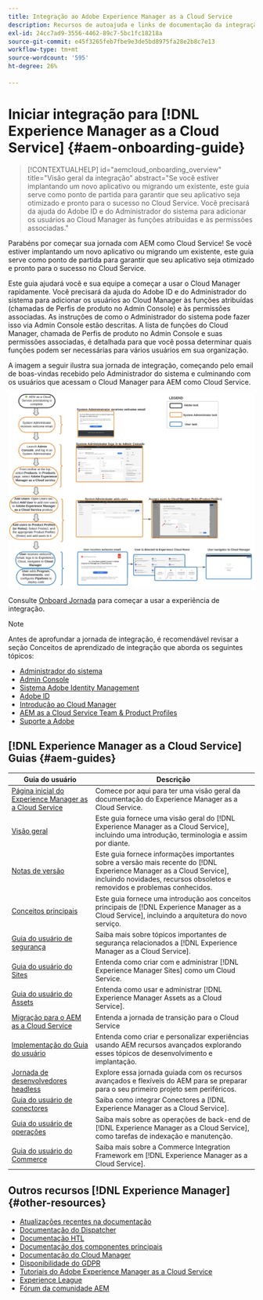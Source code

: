 ```yaml
---
title: Integração ao Adobe Experience Manager as a Cloud Service
description: Recursos de autoajuda e links de documentação da integração ao Adobe Experience Manager as a Cloud Service
exl-id: 24cc7ad9-3556-4462-89c7-5bc1fc18218a
source-git-commit: e45f3265feb7fbe9e3de5bd8975fa28e2b8c7e13
workflow-type: tm+mt
source-wordcount: '595'
ht-degree: 26%

---
```


# Iniciar integração para [!DNL Experience Manager as a Cloud Service] {#aem-onboarding-guide}

>[!CONTEXTUALHELP]
>id="aemcloud_onboarding_overview"
>title="Visão geral da integração"
>abstract="Se você estiver implantando um novo aplicativo ou migrando um existente, este guia serve como ponto de partida para garantir que seu aplicativo seja otimizado e pronto para o sucesso no Cloud Service. Você precisará da ajuda do Adobe ID e do Administrador do sistema para adicionar os usuários ao Cloud Manager às funções atribuídas e às permissões associadas."

Parabéns por começar sua jornada com AEM como Cloud Service! Se você estiver implantando um novo aplicativo ou migrando um existente, este guia serve como ponto de partida para garantir que seu aplicativo seja otimizado e pronto para o sucesso no Cloud Service.

Este guia ajudará você e sua equipe a começar a usar o Cloud Manager rapidamente. Você precisará da ajuda do Adobe ID e do Administrador do sistema para adicionar os usuários ao Cloud Manager às funções atribuídas (chamadas de Perfis de produto no Admin Console) e às permissões associadas. As instruções de como o Administrador do sistema pode fazer isso via Admin Console estão descritas. A lista de funções do Cloud Manager, chamada de Perfis de produto no Admin Console e suas permissões associadas, é detalhada para que você possa determinar quais funções podem ser necessárias para vários usuários em sua organização.

A imagem a seguir ilustra sua jornada de integração, começando pelo email de boas-vindas recebido pelo Administrador do sistema e culminando com os usuários que acessam o Cloud Manager para AEM como Cloud Service.

![](/help/onboarding/what-is-required/assets/cust-journey.png)

Consulte [Onboard Jornada](https://experienceleague.adobe.com/docs/experience-manager-cloud-service/journey-onboarding/home.html) para começar a usar a experiência de integração.

>[!NOTE]
>Antes de aprofundar a jornada de integração, é recomendável revisar a seção Conceitos de aprendizado de integração que aborda os seguintes tópicos:
>* [Administrador do sistema](/help/onboarding/learn-concepts/system-administrator.md)
>* [Admin Console](/help/onboarding/learn-concepts/admin-console.md)
>* [Sistema Adobe Identity Management](/help/onboarding/learn-concepts/ims.md)
>* [Adobe ID](/help/onboarding/learn-concepts/adobe-id.md)
>* [Introdução ao Cloud Manager](/help/onboarding/learn-concepts/cloud-manager-introduction.md)
>* [AEM as a Cloud Service Team &amp; Product Profiles](/help/onboarding/learn-concepts/aem-cs-team-product-profiles.md)
>* [Suporte a Adobe](/help/onboarding/learn-concepts/onboarding-help-resources.md)


## [!DNL Experience Manager as a Cloud Service] Guias {#aem-guides}

| Guia do usuário | Descrição |
|---|---|
| [Página inicial do Experience Manager as a Cloud Service](/help/landing/home.md) | Comece por aqui para ter uma visão geral da documentação do Experience Manager as a Cloud Service. |
| [Visão geral](/help/overview/home.md) | Este guia fornece uma visão geral do [!DNL Experience Manager as a Cloud Service], incluindo uma introdução, terminologia e assim por diante. |
| [Notas de versão](/help/release-notes/home.md) | Este guia fornece informações importantes sobre a versão mais recente do [!DNL Experience Manager as a Cloud Service], incluindo novidades, recursos obsoletos e removidos e problemas conhecidos. |
| [Conceitos principais](/help/core-concepts/home.md) | Este guia fornece uma introdução aos conceitos principais de [!DNL Experience Manager as a Cloud Service], incluindo a arquitetura do novo serviço. |
| [Guia do usuário de segurança](/help/security/home.md) | Saiba mais sobre tópicos importantes de segurança relacionados a [!DNL Experience Manager as a Cloud Service]. |
| [Guia do usuário do Sites](/help/sites-cloud/home.md) | Entenda como criar com e administrar [!DNL Experience Manager Sites] como um Cloud Service. |
| [Guia do usuário do Assets](/help/assets/home.md) | Entenda como usar e administrar [!DNL Experience Manager Assets as a Cloud Service]. |
| [Migração para o AEM as a Cloud Service](/help/move-to-cloud-service/home.md) | Entenda a jornada de transição para o Cloud Service |
| [Implementação do Guia do usuário](/help/implementing/home.md) | Entenda como criar e personalizar experiências usando AEM recursos avançados explorando esses tópicos de desenvolvimento e implantação. |
| [Jornada de desenvolvedores headless](/help/journey-headless/developer/overview.md) | Explore essa jornada guiada com os recursos avançados e flexíveis do AEM para se preparar para o seu primeiro projeto sem periféricos. |
| [Guia do usuário de conectores](/help/connectors/home.md) | Saiba como integrar Conectores a [!DNL Experience Manager as a Cloud Service]. |
| [Guia do usuário de operações](/help/operations/home.md) | Saiba mais sobre as operações de back-end de [!DNL Experience Manager as a Cloud Service], como tarefas de indexação e manutenção. |
| [Guia do usuário do Commerce](/help/commerce-cloud/home.md) | Saiba mais sobre a Commerce Integration Framework em [!DNL Experience Manager as a Cloud Service]. |

## Outros recursos [!DNL Experience Manager] {#other-resources}

* [Atualizações recentes na documentação](https://helpx.adobe.com/br/experience-manager/documentation-updates.html#AEMasaCloudService)
* [Documentação do Dispatcher](/help/implementing/dispatcher/overview.md)
* [Documentação HTL](https://experienceleague.adobe.com/docs/experience-manager-htl/using/overview.html?lang=pt-BR)
* [Documentação dos componentes principais](https://experienceleague.adobe.com/docs/experience-manager-core-components/using/introduction.html?lang=pt-BR)
* [Documentação do Cloud Manager](https://experienceleague.adobe.com/docs/experience-manager-cloud-service/onboarding/getting-access/cloud-service-programs/first-time-login.html)
* [Disponibilidade do GDPR](/help/compliance/data-privacy-and-protection-readiness/aem-readiness.md)
* [Tutoriais do Adobe Experience Manager as a Cloud Service](https://experienceleague.adobe.com/docs/experience-manager-learn/cloud-service/overview.html?lang=pt-BR)
* [Experience League](https://guided.adobe.com/?promoid=K42KVXHD&amp;mv=other#solutions/experience-manager)
* [Fórum da comunidade AEM](https://forums.adobe.com/community/experience-cloud/marketing-cloud/experience-manager)
